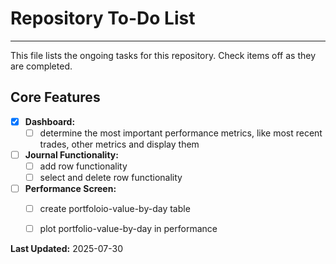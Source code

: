 # Repository To-Do List

---

This file lists the ongoing tasks for this repository. Check items off as they are completed.

## Core Features

* [x] **Dashboard:**
    * [ ] determine the most important performance metrics, like most recent trades, other metrics and display them
* [ ] **Journal Functionality:**
    * [ ] add row functionality
    * [ ] select and delete row functionality
* [ ] **Performance Screen:**
    * [ ] create portfoloio-value-by-day table
    * [ ] plot portfolio-value-by-day in performance


**Last Updated:** 2025-07-30